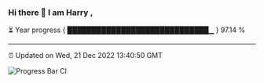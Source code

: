 ### Hi there 👋 I am Harry , 

⏳ Year progress { █████████████████████████████▁ } 97.14 %

---

⏰ Updated on Wed, 21 Dec 2022 13:40:50 GMT

![Progress Bar CI](https://github.com/duykhang68/duykhang68/workflows/Progress%20Bar%20CI/badge.svg)
